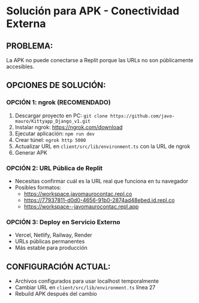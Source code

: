 # Solución para APK - Conectividad Externa

## PROBLEMA:
La APK no puede conectarse a Replit porque las URLs no son públicamente accesibles.

## OPCIONES DE SOLUCIÓN:

### OPCIÓN 1: ngrok (RECOMENDADO)
1. Descargar proyecto en PC: `git clone https://github.com/javo-mauro/Kittyapp_Django_v1.git`
2. Instalar ngrok: https://ngrok.com/download
3. Ejecutar aplicación: `npm run dev`
4. Crear túnel: `ngrok http 5000`
5. Actualizar URL en `client/src/lib/environment.ts` con la URL de ngrok
6. Generar APK

### OPCIÓN 2: URL Pública de Replit
- Necesitas confirmar cuál es la URL real que funciona en tu navegador
- Posibles formatos:
  * https://workspace.javomaurocontac.repl.co
  * https://77937811-d0d0-4656-91b0-2874ad48ebed.id.repl.co
  * https://workspace--javomaurocontac.repl.app

### OPCIÓN 3: Deploy en Servicio Externo
- Vercel, Netlify, Railway, Render
- URLs públicas permanentes
- Más estable para producción

## CONFIGURACIÓN ACTUAL:
- Archivos configurados para usar localhost temporalmente
- Cambiar URL en `client/src/lib/environment.ts` línea 27
- Rebuild APK después del cambio
